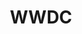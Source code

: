 ---
layout: category
taxonomy: WWDC
title: WWDC
permalink: "/WWDC/"
author_profile: false
sidebar: 
  nav: "docs"
---